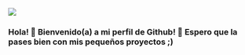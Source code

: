 ![](https://github.com/DarkNuke090/DarkNuke090/blob/main/liquida.gif)
### Hola! 👋 Bienvenido(a) a mi perfil de Github! 🎉 Espero que la pases bien con mis pequeños proyectos ;)
<!--
**DarkNuke090/DarkNuke090** is a ✨ _special_ ✨ repository because its `README.md` (this file) appears on your GitHub profile.

Here are some ideas to get you started:

- 🔭 I’m currently working on ...
- 🌱 I’m currently learning ...
- 👯 I’m looking to collaborate on ...
- 🤔 I’m looking for help with ...
- 💬 Ask me about ...
- 📫 How to reach me: ...
- 😄 Pronouns: ...
- ⚡ Fun fact: ...
-->
